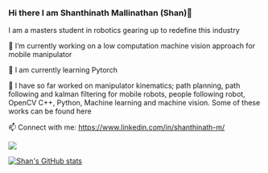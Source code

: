 ### Hi there I am Shanthinath Mallinathan (Shan)👋

I am a masters student in robotics gearing up to redefine this industry

🔭 I’m currently working on a low computation machine vision approach for mobile manipulator

🌱 I am currently learning Pytorch

🤖 I have so far worked on manipulator kinematics;
                           path planning, path following and kalman filtering for mobile robots, 
                           people following robot, 
                           OpenCV C++, Python, 
                           Machine learning and machine vision. 
   Some of these works can be found here
   
  📫 Connect with me: https://www.linkedin.com/in/shanthinath-m/
                      
 ![](https://komarev.com/ghpvc/?username=ShanMallinathan)

 [![Shan's GitHub stats](https://github-readme-stats.vercel.app/api?username=ShanMallinathan)](https://github.com/ShanMallinathan/github-readme-stats)

<!--
**ShanMallinathan/ShanMallinathan** is a ✨ _special_ ✨ repository because its `README.md` (this file) appears on your GitHub profile.

Here are some ideas to get you started:

- 🔭 I’m currently working on ...
- 🌱 I’m currently learning ...
- 👯 I’m looking to collaborate on ...
- 🤔 I’m looking for help with ...
- 💬 Ask me about ...
- 📫 How to reach me: ...
- 😄 Pronouns: ...
- ⚡ Fun fact: ...
-->
